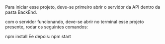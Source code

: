 Para iniciar esse projeto, deve-se primeiro abrir o servidor da API dentro da pasta BackEnd.

com o servidor funcionando, 
deve-se abrir no terminal esse projeto presente, 
rodar os seguintes comandos:

npm install
Ee depois:
npm start
